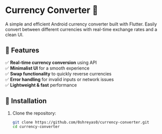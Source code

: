 # Currency Converter 💱  

A simple and efficient Android currency converter built with Flutter. Easily convert between different currencies with real-time exchange rates and a clean UI.

## 📱 Features  
✅ **Real-time currency conversion** using API  
✅ **Minimalist UI** for a smooth experience  
✅ **Swap functionality** to quickly reverse currencies  
✅ **Error handling** for invalid inputs or network issues  
✅ **Lightweight & fast** performance  

## 🚀 Installation  
1. Clone the repository:  
   ```sh
   git clone https://github.com/0shreyas0/currency-converter.git
   cd currency-converter
